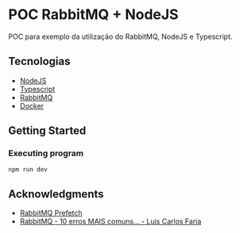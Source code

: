 # POC RabbitMQ + NodeJS

POC para exemplo da utilização do RabbitMQ, NodeJS e Typescript.

## Tecnologias

* [NodeJS](https://nodejs.org/en/)
* [Typescript](https://www.typescriptlang.org/)
* [RabbitMQ](https://www.rabbitmq.com/)
* [Docker](https://www.docker.com/)

## Getting Started

### Executing program

```
npm run dev
```

## Acknowledgments
* [RabbitMQ Prefetch](https://www.rabbitmq.com/consumer-prefetch.html)
* [RabbitMQ - 10 erros MAIS comuns... - Luis Carlos Faria](https://www.youtube.com/watch?v=bDzi4xMPZ-8&t=399s)